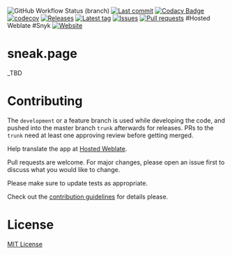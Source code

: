 ![GitHub Workflow Status (branch)](https://img.shields.io/github/workflow/status/Crazy-Marvin/sneak.page/ci/trunk)
[![Last commit](https://img.shields.io/github/last-commit/Crazy-Marvin/sneak.page.svg?style=flat)](https://github.com/Crazy-Marvin/sneak.page/commits)
[![Codacy Badge](https://app.codacy.com/project/badge/Grade/25a7af949ce644b299a3ddb5c6a35e9a)](https://www.codacy.com/gh/Crazy-Marvin/sneak.page/dashboard?utm_source=github.com&amp;utm_medium=referral&amp;utm_content=Crazy-Marvin/sneak.page&amp;utm_campaign=Badge_Grade)
[![codecov](https://codecov.io/gh/CrazyMarvin/sneak.page/branch/master/graph/badge.svg?token=67hTgyu8sZ)](https://codecov.io/gh/CrazyMarvin/sneak.page)
[![Releases](https://img.shields.io/github/downloads/Crazy-Marvin/sneak.page/total.svg?style=flat)](https://github.com/Crazy-Marvin/sneak.page/releases)
[![Latest tag](https://img.shields.io/github/tag/Crazy-Marvin/sneak.page.svg?style=flat)](https://github.com/Crazy-Marvin/sneak.page/tags)
[![Issues](https://img.shields.io/github/issues/Crazy-Marvin/sneak.page.svg?style=flat)](https://github.com/Crazy-Marvin/sneak.page/issues)
[![Pull requests](https://img.shields.io/github/issues-pr/Crazy-Marvin/sneak.page.svg?style=flat)](https://github.com/Crazy-Marvin/sneak.page/pulls)
#Hosted Weblate
#Snyk
[![Website](https://badgen.net/badge/icon/website?icon=firefox&label)](https://sneak.page/)

# sneak.page

_TBD


# Contributing

The ```development``` or a feature branch is used while developing the code, and pushed into the master branch ```trunk``` afterwards for releases.
PRs to the ```trunk``` need at least one approving review before getting merged.

Help translate the app at [Hosted Weblate](https://hosted.weblate.org/engage/sneak.page/).

Pull requests are welcome. For major changes, please open an issue first to discuss what you would like to change.

Please make sure to update tests as appropriate.

Check out the [contribution guidelines](https://github.com/Crazy-Marvin/sneak.page/blob/trunk/.github/CONTRIBUTING.md) for details please.

# License

[MIT License](https://choosealicense.com/licenses/mit/)
